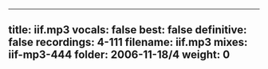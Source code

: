 
---
title: iif.mp3
vocals: false
best: false
definitive: false
recordings: 4-111
filename: iif.mp3
mixes: iif-mp3-444
folder: 2006-11-18/4
weight: 0
---
